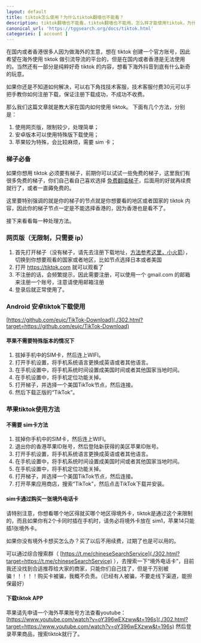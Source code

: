 ```yaml
---
layout: default
title: tiktok怎么使用？为什么tiktok翻墙也不能看？
description: tiktok翻墙也不能看，tiktok翻墙也不能用，怎么样才能使用tiktok，为什么tiktok无网络连接，这种情况怎么解决呢？
canonical_url: 'https://tggsearch.org/docs/tiktok.html'
categories: [ account ]
---
```

在国内或者香港很多人因为做海外的生意，想在 tiktok 创建一个官方账号，因此希望在海外使用 tiktok 做引流导流的平台的，但是在国内或者香港是无法使用的。当然还有一部分是纯粹好奇 tiktok 的内容，想看下海外抖音到底有什么新奇的玩意。

<p class="red-text-word">
如果你还是不知道如何解决，可以右下角找技术客服，技术客服付费30元可以手把手教你如何注册下载，保证注册下载成功，不成功不收费。
</p>

那么我们这篇文章就是教大家在国内如何使用 tiktok。
下面有几个方法，分别是：

1. 使用网页版，限制较少，处理简单；
2. 安卓版本可以使用特殊版下载使用；
3. 苹果较为特殊，会比较麻烦，需要 sim 卡；

### 梯子必备
如果你想用 tiktok 必须要有梯子，前期你可以试试一些免费的梯子，这里我们有很多免费的梯子，你们自己看自己喜欢选择 [免费翻墙梯子](./vpn-kl.html)，后面用的好就再续费就行了，或者一直薅免费的。

这里要特别强调的就是你的梯子的节点就是你想要看的地区或者国家的 tiktok 内容，因此你的梯子节点一定是不能选择香港的，因为香港也是看不了。

接下来看看每一种处理方法。
### 网页版（无限制，只需要 ip）

1. 首先打开梯子（没有梯子，请先去注册下载地址，[方法参考这里，小火箭](./vpn.html)），切换到你想要观看的国家或者地区，比如节点选择日本或者美国
2. 打开 https://tiktok.com 就可以观看了
3. 不注册的话，会频繁提示，因此需要注册，可以使用一个 gmail.com 的邮箱来注册一个账号，注意请使用邮箱注册
4. 登录后就正常使用了。

### Android 安卓tiktok下载使用
[https://github.com/eujc/TikTok-Download](./302.html?target=https://github.com/eujc/TikTok-Download)

#### 苹果不需要特殊版本的情况下

1. 拔掉手机中的SIM卡，然后连上WIFI。
2. 打开手机设置，将手机系统语言更换成英语或者其他语言。
3. 在手机设置中，将手机系统时间设置成美国时间或者其他国家当地时间。
4. 在手机设置中，将手机定位功能关掉。
5. 打开梯子，并选择一个美国TikTok节点，然后连接。
6. 然后下载正版的“TikTok”。

### 苹果tiktok使用方法
#### 不需要 sim卡方法

1. 拔掉你手机中的SIM卡，然后连上WIFI。
2. 退出你的香港苹果ID账号，然后登陆新获得的美区苹果ID账号。
3. 打开手机设置，将手机系统语言更换成英语或者其他语言。
4. 在手机设置中，将手机系统时间设置成美国时间或者其他国家当地时间。
5. 在手机设置中，将手机定位功能关掉。
6. 打开梯子，并选择一个美国TikTok节点，然后连接。
7. 打开苹果应用商店，搜索“TikTok”，然后点击TikTok下载并安装。
#### sim卡通过购买一张境外电话卡
请特别注意，你想看哪个地区得就买哪个地区得境外卡，tiktok是通过这个来限制的，而且如果你有2个卡同时插在手机时，请务必将境外卡放在 sim1，苹果14只能插1张境外卡。

如果你没有境外卡想买怎么办？买了以后不用续费，过期了也是可以用的。

可以通过综合搜索群（ [https://t.me/chineseSearchService](./302.html?target=https://t.me/chineseSearchService) ），去搜索一下“境外电话卡”，目前我还没找到合适推荐给大家的商家，只能你们自己找了，但是千万别被骗！！！！！购买卡被骗，我概不负责。（已经有人被骗，不要走线下渠道，能担保最好）

#### 下载tiktok APP
苹果请先申请一个海外苹果账号方法查看youtube：[https://www.youtube.com/watch?v=oY396wEXzww&t=196s](./302.html?target=https://www.youtube.com/watch?v=oY396wEXzww&t=196s)
然后登录苹果商品，搜索tiktok就行了。
